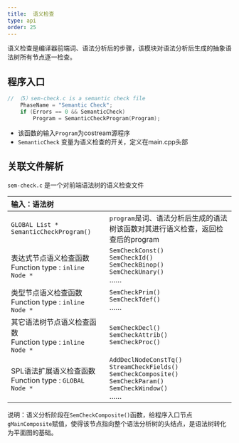 ```yaml
---
title:  语义检查
type: api
order: 25
---
```


语义检查是编译器前端词、语法分析后的步骤，该模块对语法分析后生成的抽象语法树所有节点逐一检查。

## 程序入口
```c++
// （5）sem-check.c is a semantic check file
	PhaseName = "Semantic Check"; 
	if (Errors == 0 && SemanticCheck)
		Program = SemanticCheckProgram(Program);

```
- 该函数的输入`Program`为costream源程序
- `SemanticCheck` 变量为语义检查的开关，定义在main.cpp头部

## 关联文件解析
`sem-check.c` 是一个对前端语法树的语义检查文件

|输入：语法树||
|:-|:-|
|`GLOBAL List * SemanticCheckProgram()`|`program`是词、语法分析后生成的语法树该函数对其进行语义检查，返回检查后的program|
|表达式节点语义检查函数<br> Function type : `inline Node *`|`SemCheckConst()` <br>`SemCheckId()`<br>`SemCheckBinop()`<br>`SemCheckUnary()`<br>……|
|类型节点语义检查函数<br>Function type : `inline Node *`|`SemCheckPrim()`<br>`SemCheckTdef()`<br>……|
|其它语法树节点语义检查函数<br>Function type : `inline Node *`|`SemCheckDecl()`<br>`SemCheckAttrib()`<br>`SemCheckProc()`|
|SPL语法扩展语义检查函数<br>Function type : `GLOBAL Node *`|`AddDeclNodeConstTq()`<br>`StreamCheckFields()`<br>`SemCheckComposite()`<br>`SemCheckParam()`<br>`SemCheckWindow()`<br>……|   

说明：语义分析阶段在`SemCheckComposite()`函数，给程序入口节点`gMainComposite`赋值，使得该节点指向整个语法分析树的头结点，是语法树转化为平面图的基础。